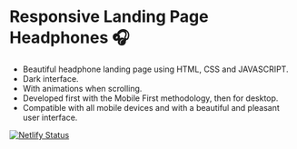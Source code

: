 # Responsive Landing Page Headphones 🎧

- Beautiful headphone landing page using HTML, CSS and JAVASCRIPT.
- Dark interface.
- With animations when scrolling.
- Developed first with the Mobile First methodology, then for desktop.
- Compatible with all mobile devices and with a beautiful and pleasant user interface.

[![Netlify Status](https://api.netlify.com/api/v1/badges/b4809402-88b8-42f9-a343-3b4d336c3ca0/deploy-status)](https://app.netlify.com/sites/headphone-website/deploys)
